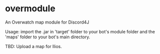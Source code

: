 # overmodule
An Overwatch map module for Discord4J

Usage: import the .jar in 'target' folder to your bot's module folder and the 'maps' folder to your bot's main directory.

TBD: Upload a map for Ilios.
